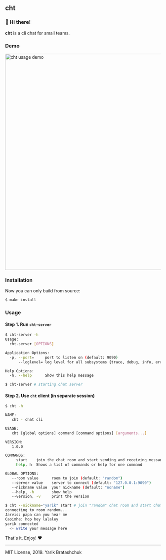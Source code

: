 ## cht

### 👋 Hi there!

**cht** is a cli chat for small teams.

### Demo

<p align="left">
<img width="700" src='https://user-images.githubusercontent.com/12980380/55159801-87e7a800-516a-11e9-8a82-ea32f75d96b4.gif' alt="cht usage demo" />
</p>

### Installation

Now you can only build from source:

```bash
$ make install
```

### Usage

#### Step 1. Run `cht-server`

```bash
$ cht-server -h
Usage:
  cht-server [OPTIONS]

Application Options:
  -p, --port=     port to listen on (default: 9090)
      --loglevel= log level for all subsystems {trace, debug, info, error, critical} (default: info)

Help Options:
  -h, --help      Show this help message

$ cht-server # starting chat server
```

#### Step 2. Use `cht` client (in separate session)

```bash
$ cht -h 

NAME:
   cht - chat cli

USAGE:
   cht [global options] command [command options] [arguments...]

VERSION:
   1.0.0

COMMANDS:
     start    join the chat room and start sending and receiving messages
     help, h  Shows a list of commands or help for one command

GLOBAL OPTIONS:
   --room value      room to join (default: "random")
   --server value    server to connect (default: "127.0.0.1:9090")
   --nickname value  your nickname (default: "noname")
   --help, -h        show help
   --version, -v     print the version

$ cht --nickname="yarik" start # join "random" chat room and start chating
connecting to room random...
Jarvis: papa can you hear me
Caoimhe: hop hey lalaley
yarik connected
  <- write your message here
```


That's it. Enjoy! ❤️


----


MIT License, 2019. Yarik Bratashchuk

